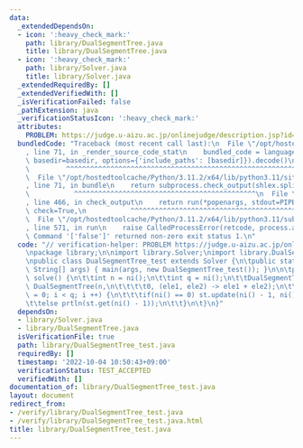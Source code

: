 ```yaml
---
data:
  _extendedDependsOn:
  - icon: ':heavy_check_mark:'
    path: library/DualSegmentTree.java
    title: library/DualSegmentTree.java
  - icon: ':heavy_check_mark:'
    path: library/Solver.java
    title: library/Solver.java
  _extendedRequiredBy: []
  _extendedVerifiedWith: []
  _isVerificationFailed: false
  _pathExtension: java
  _verificationStatusIcon: ':heavy_check_mark:'
  attributes:
    PROBLEM: https://judge.u-aizu.ac.jp/onlinejudge/description.jsp?id=DSL_2_E
  bundledCode: "Traceback (most recent call last):\n  File \"/opt/hostedtoolcache/Python/3.11.2/x64/lib/python3.11/site-packages/onlinejudge_verify/documentation/build.py\"\
    , line 71, in _render_source_code_stat\n    bundled_code = language.bundle(stat.path,\
    \ basedir=basedir, options={'include_paths': [basedir]}).decode()\n          \
    \         ^^^^^^^^^^^^^^^^^^^^^^^^^^^^^^^^^^^^^^^^^^^^^^^^^^^^^^^^^^^^^^^^^^^^^^^^^^^^^^^^^\n\
    \  File \"/opt/hostedtoolcache/Python/3.11.2/x64/lib/python3.11/site-packages/onlinejudge_verify/languages/user_defined.py\"\
    , line 71, in bundle\n    return subprocess.check_output(shlex.split(command))\n\
    \           ^^^^^^^^^^^^^^^^^^^^^^^^^^^^^^^^^^^^^^^^^^^^^\n  File \"/opt/hostedtoolcache/Python/3.11.2/x64/lib/python3.11/subprocess.py\"\
    , line 466, in check_output\n    return run(*popenargs, stdout=PIPE, timeout=timeout,\
    \ check=True,\n           ^^^^^^^^^^^^^^^^^^^^^^^^^^^^^^^^^^^^^^^^^^^^^^^^^^^^^^^^^\n\
    \  File \"/opt/hostedtoolcache/Python/3.11.2/x64/lib/python3.11/subprocess.py\"\
    , line 571, in run\n    raise CalledProcessError(retcode, process.args,\nsubprocess.CalledProcessError:\
    \ Command '['false']' returned non-zero exit status 1.\n"
  code: "// verification-helper: PROBLEM https://judge.u-aizu.ac.jp/onlinejudge/description.jsp?id=DSL_2_E\n\
    \npackage library;\n\nimport library.Solver;\nimport library.DualSegmentTree;\n\
    \npublic class DualSegmentTree_test extends Solver {\n\tpublic static void main(final\
    \ String[] args) { main(args, new DualSegmentTree_test()); }\n\n\tpublic void\
    \ solve() {\n\t\tint n = ni();\n\t\tint q = ni();\n\t\tDualSegmentTree st = new\
    \ DualSegmentTree(n,\n\t\t\t\t0, (ele1, ele2) -> ele1 + ele2);\n\t\tfor(int i\
    \ = 0; i < q; i ++) {\n\t\t\tif(ni() == 0) st.update(ni() - 1, ni(), nl());\n\t\
    \t\telse prtln(st.get(ni() - 1));\n\t\t}\n\t}\n}"
  dependsOn:
  - library/Solver.java
  - library/DualSegmentTree.java
  isVerificationFile: true
  path: library/DualSegmentTree_test.java
  requiredBy: []
  timestamp: '2022-10-04 10:50:43+09:00'
  verificationStatus: TEST_ACCEPTED
  verifiedWith: []
documentation_of: library/DualSegmentTree_test.java
layout: document
redirect_from:
- /verify/library/DualSegmentTree_test.java
- /verify/library/DualSegmentTree_test.java.html
title: library/DualSegmentTree_test.java
---
```

